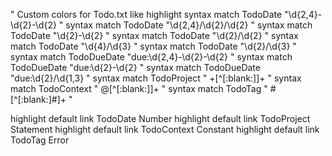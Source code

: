 " Custom colors for Todo.txt like highlight
syntax match TodoDate    "\d\{2,4\}-\d\{2\}-\d\{2\} "
syntax match TodoDate    "\d\{2,4\}/\d\{2\}/\d\{2\} "
syntax match TodoDate    "\d\{2\}-\d\{2\} "
syntax match TodoDate    "\d\{2\}/\d\{2\} "
syntax match TodoDate    "\d\{4\}/\d\{3\} "
syntax match TodoDate    "\d\{2\}/\d\{3\} "
syntax match TodoDueDate "due:\d\{2,4\}-\d\{2\}-\d\{2\} "
syntax match TodoDueDate "due:\d\{2\}-\d\{2\} "
syntax match TodoDueDate "due:\d\{2\}/\d\{1,3\} "
syntax match TodoProject " +[^[:blank:]]\+ "
syntax match TodoContext " @[^[:blank:]]\+ "
syntax match TodoTag     " #[^[:blank:]#]\+ "

highlight  default  link  TodoDate     Number
highlight  default  link  TodoProject  Statement
highlight  default  link  TodoContext  Constant
highlight  default  link  TodoTag      Error



